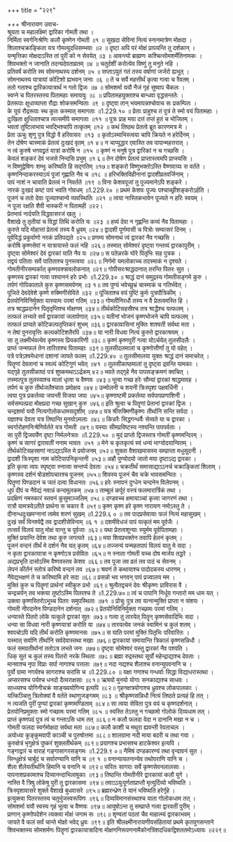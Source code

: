 +++
title = "२२९"

+++
श्रीनारायण उवाच-  
श्रूयता च महालक्ष्मि! द्वारिका गोमती तथा ।  
निर्मिता स्वर्गनिःश्रेणिः कलौ कृष्णेन गोमती ॥१ ॥
सुखदा सेविनां नित्यं स्नानमात्रेण मोक्षदा ।  
शिलाश्चक्राङ्किता यत्र गोमत्युदधिसम्भवाः ॥२ ॥
दृष्टा अपि परं मोक्षं प्रापयन्ति तु दर्शकान् ।  
यन्मृत्तिका मोक्षदाऽस्ति तां पुरीं को न सेवयेत् ॥३ ॥
आवन्त्यो ब्राह्मणः कश्चित्सोमशर्मेतिनामकः ।  
शिवभक्तो न जानाति तदन्यदेवताव्रतम् ॥४ ॥
चतुर्दशीं करोत्येव विष्णुं तु मनुते नहि ।  
प्रतिवर्षं करोति स्म सोमनाथस्य दर्शनम् ॥५ ॥
सप्ताऽयुतं गतं तस्य वर्षाणां जर्जरो ह्यभूत् ।  
सोमनाथस्य यात्रायां कोटिशो ह्यभवन् जनाः ॥६ ॥
ते च सर्वे महत्तीर्थं कृत्वा गत्वा च रैवतम् ।  
ततो गताश्च द्वारिकायात्रार्थं न गतो द्विजः ॥७ ॥
सोमशर्मा ययौ नैजं गृहं सुष्वाप चैकलः ।  
स्वप्ने च पितरस्तस्य पितामहाः समाययुः ॥८ ॥
प्रपितामहयुक्ताश्च बान्धवा वृद्धसन्ततेः ।  
प्रेतरूपाः क्षुधाव्याप्ता रौद्राः शोकसमन्विताः ॥९ ॥
दृष्ट्वा तान् भयमापन्नश्चोवाच सः प्रकम्पितः ।  
के यूयं रौद्ररूपाः स्थ कुतः कस्मात् समागताः ॥1.229.१० ॥
प्रेताः प्राहुश्च तं पुत्रं ते स्मो वयं पितामहाः ।  
दुःखिता क्षुधिताश्चात्र त्वत्समीपे समागताः ॥११ ॥
पुत्रः प्राह मया दत्तं तप्तं हुतं च भोजितम् ।  
भवतां तुष्टिलाभाय भवद्भिश्चापि तत्कृतम् ॥१२ ॥
कथं तिष्ठथ प्रेतत्वे ब्रूत कारणमत्र मे ।  
प्रेता ऊचुः शृणु पुत्र विद्धो वै हरिवासरः ॥१३ ॥
कृतोऽस्माभिस्त्वया चापि क्रियते न हरेर्दिनम् ।  
तेन दोषेण चास्माकं प्रेतत्वं दुःखदं वृतम् ॥१ ४॥
न चाप्युद्धार एवास्ति तव पापान्महत्तरात् ।  
न त्वं कुरुषे भगवद्व्रतं यात्रां करोषि न ॥१५ ॥
कृष्णं न मनुषे पुत्र द्वारिकां न च गच्छसि ।  
केवलं शङ्करं देवं भजसे निन्दसि प्रभुम् ॥१ ६॥
तेन दोषेण प्रेतत्वं प्राप्तास्त्वमपि प्राप्स्यसि ।  
न विष्णुद्वेषिणः शम्भुः करिष्यति हि सद्गतिम् ॥१७॥
शङ्करो विष्णुभक्तोऽस्ति वैष्णवाग्र्यः स वर्तते ।  
कृष्णनिन्दाकरस्याऽयं पूजां गृह्णाति नैव च ॥१८ ॥
हरिभक्तिविहीनानां द्वादशीव्रतवर्जिनाम् ।  
पापं नाशं न चायाति प्रेतत्वं न निवर्तते ॥१९ ॥
विना केशवपूजां तु पूज्यमानेऽपि शङ्करे ।  
नारकं दुःखदं कष्टं पापं भवति गोवधम् ॥1.229.२० ॥
प्रथमं केशवः पूज्यः पश्चाच्छ्रीशङ्करोऽर्हति ।  
पूजनं च ततो देवाः पूज्याश्चान्ये व्यवस्थितिः ॥२१ ॥
त्वया नास्तिकभावेन पूज्यते न हरिः स्वयम् ।  
न पूजा रक्षति शैवी भास्करी न पितामही ॥२२।  
प्रेतभावं नार्दयति विद्धवासरजं खलु ।  
वैशाखे तु तृतीयां च विद्धां तिथिं करोति यः ॥२३ ॥
हव्यं देवा न गृह्णन्ति कव्यं नैव पितामहाः ।  
कुरुते यदि मोहात्तां प्रेतत्वं तस्य वै ध्रुवम् ॥२४॥
द्वादशी पूर्णमासी च पित्रोः सम्वत्सरं दिनम् ।  
पूर्वविद्धं प्रकुर्वाणो नरकं प्रतिपद्यते ॥२५॥
प्रणम्य सोमनाथं त्वं द्वारकां नैव गच्छसि ।  
करोषि कृष्णसेवां न यात्रायास्ते फलं नहि ॥२६॥
तस्मात् सोमेश्वरं दृष्ट्वा गन्तव्यं द्वारकापुरीम् ।  
दृष्ट्वा सोमेश्वरं देवं द्वारकां याति नैव यः ॥२७॥
स पतेन्नरके घोरे पितृभिः सह पुत्रक ।  
तद्वयं पतिताः सर्वे पातिताश्च पुनस्त्वया ॥२८॥
निर्गमो यमलोकाच्च तदस्माकं न दृश्यते ।  
गोमतीनीरसम्पर्कात् कृष्णवक्त्रावलोकनात् ॥२९॥
गोपीसरःश्राद्धदानात् तरन्ति पितरः सुत ।  
कृष्णस्य द्वारकां गत्वा पश्याननं हरेः प्रभोः ॥1.229.३० ॥
श्राद्धं दानं समुद्रस्य गोमतीसङ्गमे कुरु ।  
तर्पणं गोपिकाताले कुरु कृष्णसमर्पणम् ॥३ १॥
तव पुण्यं भवेच्छुभ्रं चास्माकं च गतिर्भवेत् ।  
पूजिते देवदेवेशे कृष्णे रुक्मिणीसेविते ॥३२ ॥
पूजिताश्च वयं पुष्टिं कुर्मः पुत्रपौत्रिकीम् ।  
प्रेतयोनिविनिर्मुक्ता यास्यामः परमां गतिम् ॥३३॥
गोमतीनिरधौ तस्य न वै प्रेतत्वमस्ति हि ।  
तत्र श्राद्धप्रदानेन पितृतृप्तिश्च मोक्षणम् ॥३४॥
तीर्थकोटिसहस्रैश्च तत्र श्राद्धैश्च यत्फलम् ।  
तत्फलं लभ्यते सर्वं द्वारकायां जलार्पणात् ॥३५॥
यतीनां भोजनं कृष्णभोजने चापि यत्फलम् ।  
तत्फलं प्राप्यते कोटिकल्पतृप्तिकरं शुभम् ॥३६॥
द्वारकावासिनां मुक्तिः शाश्वती सर्वथा मता ।  
न तेषां पुनरावृत्तिः कल्पकोटिशतैरपि ॥३७॥
या नारी विधवा नित्यं कुरुते द्वारकाश्रयम् ।  
सा तु लक्ष्मीर्भवत्येव कृष्णस्य प्रियकारिणी ॥३८॥
कृष्णं कृष्णपुरीं गत्वा योऽर्चयेत् तुलसीदलैः ।  
प्राप्तं जन्मफलं तेन तारिताश्च पितामहाः ॥३९॥
तुलसीदलमालां च कृष्णोत्तीर्णां तु यो वहेत् ।  
पत्रे पत्रेऽश्वमेधानां दशानां जायते फलम् ॥1.229.४० ॥
तुलसीमालया युक्तः श्राद्धं दानं समाचरेत् ।  
पितॄणां देवतानां च स्वल्पं कोटिगुणं भवेत् ॥४१ ॥
तुलसीकाष्ठमालां तु दृष्ट्वा द्रवन्ति यामकाः ।  
यद्गृहे तुलसीकाष्ठं पत्रं शुष्कमथाऽऽर्द्रकम् ४२॥
भवते तद्गृहे नैव पापसङ्क्रमणं क्वचित् ।  
तस्मात्पुत्र तुलस्याश्च मालां धृत्वा च वैष्णवः ॥४३॥
भूत्वा गच्छ हरेः सौम्यां द्वारकां श्राद्धमावह ।  
तर्पणं च कुरु तीर्थजलैश्चातः प्रमोक्षय ॥४४॥
उन्मोलनी च शयनी त्रिःस्पृशा पक्षवर्धिनी ।  
त्वया पुत्र प्रकर्तव्या जयन्ती विजया जया ॥४५॥
कृष्णाष्टमी प्रकर्तव्या सर्वपापप्रणाशिनी ।  
सर्वसम्पत्प्रदा मोक्षप्रदा गच्छ सुखान् कुरु ॥४६॥
इति श्रुत्वा च पितॄणां प्रेतानां द्वारकां द्विजः ।  
चन्द्रशर्मा ययौ नित्यगोलोकधामसदृशीम् ॥४७॥
यत्र श्रीरुक्मिणीकृष्णः तीर्थानि सन्ति सर्वदा ।  
यज्ञाश्च देवता यत्र तिष्ठन्ति मुनयोऽमलाः ॥४८॥
किन्नरैः सिद्धगन्धर्वैः सेव्यते या च द्वारका ।  
स्वर्गारोहणनिःश्रेणिर्वर्तते यत्र गोमती ॥४९॥
यस्याः सीमप्रविष्टस्य नश्यन्ति पापपर्वताः ।  
सा पुरी द्विजवर्येण दृष्टा निर्मलनेत्रतः ॥1.229.५० ॥
मुदं प्राप्तो द्विजस्तत्र गोमतीं कृष्णमन्दिरम् ।  
कृष्णं च सागरं द्वारावतीं ननाम भावतः ॥५१ ॥
मेने च कृतकृत्यं स्वं धन्यं भाग्योदयान्वितम् ।  
तीर्थकोटिसहस्राणां नाऽद्याऽस्ति मे प्रयोजनम् ॥५२॥
शुक्ला वैशाखमासस्य सम्प्राप्ता मधुसूदनी ।  
द्वादशी त्रिःस्पृशा नाम कोटिपापनिकृन्तनी ॥५३॥
अहौ पुण्योदयो जातो मया दृष्टाऽद्य द्वारका ।  
इति कृत्वा त्वपः स्पृष्ट्वा स्नात्वा सन्तर्प्य देवताः ॥५४॥
चक्रतीर्थं समासाद्याऽऽनर्च चक्राङ्कितां शिलाम् ।  
कृष्णस्य दर्शनं षोडशोपचारश्च पूजनम् ॥५५॥
शिवस्य पूजनं चैव चक्रे भावसमन्वितः ।  
पितॄणां पिण्डदानं च जलं दत्वा विधानतः ॥५६॥
हरेः स्नापनं दुग्धेन चन्दनेन विलेपनम् ।  
धूपं दीपं च नैवेद्यं नवान्नं कन्दमूलकम् ॥५७॥
ताम्बूलं कर्पूरं वस्त्रं फलमारार्त्रिकं तथा ।  
प्रदक्षिणं नमस्कारं स्तवनं कुसुमाञ्जलिम् ॥५८॥
दण्डवच्च क्षमायाञ्चां कृत्वा जागरणं तथा ।  
रात्रौ यामत्रयेऽतीते प्रार्थना स चकार वै ॥५९॥
कृष्ण कृष्ण हरे कृष्ण नारायण नमोऽस्तु ते ।  
दीनान्धदुःखमग्नानां त्वमेव शरणं सुखम् ॥1.229.६ ० ॥
तव पादप्रसेवायाः फलं नित्यं महासुखम् ।  
दुःखं सर्वं विनश्येद्वै तव द्वादशीसेविनाम् ॥६ १ ॥
दशमीवेधजं पापं यत्कृतं मम पूर्वजैः ।  
तत्सर्वं विलयं यातु मोक्षं यान्तु च पूर्वजाः ॥६२॥
यथा प्रेतत्वशून्याः स्युर्मम पूर्वपितामहाः ।  
मुक्तिं प्रयान्ति देवेश तथा कुरु जगत्पते ॥६३॥
मया शिवप्रभक्तेन तवापि हेलनं कृतम् ।  
पूजनं वन्दनं तीर्थं मे दर्शनं नैव यत् कृतम् ॥६४॥
तज्जन्यं यन्महतपापं विलयं यातु मे सदा ।  
न कृता द्वारकायात्रा न कृष्णोऽत्र प्रसेवितः ॥६५॥
न स्नाता गोमती यच्च दोष मार्जय तद्धरे ।  
अद्यप्रभृति दासोऽस्मि वैष्णवस्तव केशव ॥६६॥
तव पूजा तव व्रतं तव पाठं च सेवनम् ।  
लेपनं कीर्तनं स्तोत्रं करिष्ये वन्दनं तव ॥६७॥
श्रवणं ते कथायाश्च पादोदकस्य धारणम् ।  
नैवेद्यभक्षणं ते च करिष्यामि हरे सदा ॥६८॥
प्रसन्नो भव भगवन् पापं प्रज्वालय मम ।  
मुक्तिं कुरु च पितॄणां प्रार्थनां स्वीकुरु प्रभो ॥६९॥
श्रुत्वैतद्वचनं देवः श्रीकृष्णः प्राविरास वै ।  
चन्द्रचर्यन् तव भक्त्या तुष्टोऽस्मि पितरश्च ते ॥1.229.७०॥
त्वं च पापानि निर्धूय गन्तारो मम धाम यत् ।  
उक्त्वा कृष्णस्तिरोऽभूच्च पितरः समुपस्थिताः ॥७१ ॥
प्रोचुः पुत्र तव यत्नान्मुक्तिं प्राप्ता न संशयः ।  
गोमती नीरदानेन पिण्डदानेन दर्शनात् ॥७२॥
प्रेतयोनिविनिर्मुक्ता गच्छामः परमां गतिम् ।  
धन्यास्ते पितरो लोके यत्कुले द्वारकां सुतः ॥७३॥
गत्वा तु तारयेत् पितॄन् कृष्णसेवादिभिः सदा ।  
धन्या सा विधवा नारी कृष्णयात्रां करोति या ॥७४॥
तारयत्येव जनकं स्वामिनं च कुलं शतम् ।  
श्वपचोऽपि यदि तीर्थं करोति कृष्णमानसः ॥७५॥
स याति परमां मुक्तिं पितृभिः परिवारितः ।  
यस्मात् सर्वाणि तीर्थानि सर्वदेवास्तथा मखाः ॥७६॥
द्वारकायां समायान्ति त्रिकालं कृष्णसन्निधौ ।  
फलं समग्रतीर्थानां ततोऽत्र लभते जनः ॥७७॥
दृष्ट्वा सोमेश्वरं यस्तु द्वारकां नैव पश्यति ।  
धिक् सुतं च कुलं तस्य पितरो नरके स्थिताः ॥७८॥
ब्रह्मा रुद्रस्तथा सूर्यो महेन्द्राद्याश्च देवताः ।  
मानवाश्च नृपा विप्राः सर्पा नागाश्च पत्तलाः ॥७९॥
नदा नद्यश्च शैलाश्च वनान्युपवनानि च ।  
पुर्यो ग्रामा नगर्यश्च सागराश्च सरांसि च ॥1.229.८० ॥
यक्षा गणाश्च गन्धर्वाः सिद्धा विद्याधरास्तथा ।  
अप्सरसश्च पर्यश्च धनदो दैत्यराक्षसाः ॥८१॥
ऋषयो मुनयो योगाः सनकाद्याश्च साधवः ।  
साध्व्यश्च योगिनीचक्रं साङ्ख्ययोगिन्य इत्यपि ॥८२॥
गृहनक्षत्रयोगाश्च ध्रुवश्च लोकपालकाः ।  
यत्किञ्चित्तु त्रिलोक्यां वै वर्तते स्थाणुजङ्गमम् ॥८३ ॥
श्रीकृष्णसन्निधौ नित्यं तिष्ठते प्रत्यहं हि तत् ।  
न त्यजति पुरीं पुण्यां द्वारकां कृष्णमण्डिताम् ॥८४॥
सा त्वया सेविता पुत्र वयं च कृष्णदर्शनात् ।  
प्रेतयोनिप्रमुक्ताः स्मो गच्छामः परमां गतिम् ॥८५ ॥
स्वस्ति तेऽस्तु न गच्छामो गोलोकं दिव्यधाम तत् ।  
प्राप्तं कृष्णपदं पुत्र त्वं च गन्ताऽसि धाम तत् ॥८६॥
न कलौ फलदा वेदा न दानानि मखा न च ।  
गोमती फलदा स्वर्गमोक्षदा सर्वथा मता ॥८७॥
कलौ काशी च मथुरा ह्यवन्ती रेवताचलः ।  
अयोध्या कुङ्कुमवापी काञ्ची च पुरुषोत्तमा ॥८८॥
शालग्रामा नदी माया बदरी च तथा गया ।  
कुरुक्षेत्रं भृगुक्षेत्रं पुष्करं शुक्लतीर्थकम् ॥८९॥
प्रयागश्च प्रभासश्च हाटकेश्वर इत्यपि ।  
गङ्गाद्वारं च वाराहं गङ्गासागरसङ्गमः ॥1.229.९ ०॥
नैमिषं दण्डकारण्यं तथा वृन्दावनं सुत ।  
सिन्धुक्षेत्रं चार्बुदं च सर्वारण्यानि यानि च ॥९ १ ॥
वनान्यायतनान्येव तथोपराणि यानि च ।  
शैला शैलेयतीर्थानि हिमानि च वनानि च ॥९२॥
सरितः सागराः सर्वे कृष्णसेवनलालसाः ।  
पापनाशप्रकामाश्च दिव्यानन्दाभिलाषुकाः ॥९३॥
तिष्ठन्ति गोमतीनीरे द्वारकायां कलौ युगे ।  
नास्ति वै त्रिषु लोकेषु पुरी तु द्वारकासमा ॥९४॥
तवाऽऽयुःपूर्णताप्राप्तौ मृत्युर्दिव्यो भविष्यति ।  
त्रिःस्पृशावासरे शुक्ले वैशाखे बुधवासरे ॥९५॥
ब्रह्मरन्ध्रेण ते यानं भविष्यति हरेर्गृहे ।  
इत्युक्त्वा पितरस्तस्य चतुर्भुजस्वरूपिणः ॥९६॥
दिव्यविमानसंस्थाश्च याता गोलोकधाम तत् ।  
सोमशर्मा ययौ स्वस्य गृहं भूत्वा च वैष्णवः ॥९७॥
आयुषोऽन्त तु सम्प्राप्ते गत्वा द्वारवतीं पुरीम् ।  
प्राणान् कृष्णोपदेशेन त्यक्त्वा मोक्षं जगाम सः ॥९८॥
शृण्वतां पठतां चैव माहात्म्यं द्वारकाभवम् ।  
जायते वै फलं सर्वं चान्ते मोक्षो भवेद् ध्रुवः ॥९९॥
इति श्रीलक्ष्मीनारायणीयसंहितायां प्रथमे कृतयुगसन्ताने शिवभक्तस्य सोमशर्मणः पितॄणां द्वारकायात्रादिना मोक्षणनिरूपणनामैकोनत्रिंशदधिकद्विशततमोऽध्यायः ॥२२९॥
    

